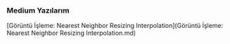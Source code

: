 ### Medium Yazılarım

[Görüntü İşleme: Nearest Neighbor Resizing Interpolation](Görüntü İşleme: Nearest Neighbor Resizing Interpolation.md)
